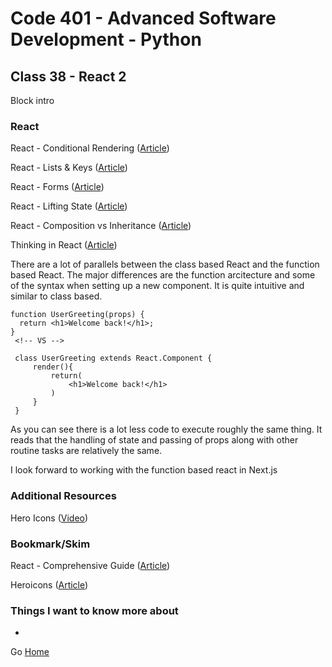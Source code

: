# Code 401 - Advanced Software Development - Python

## Class 38 - React 2

Block intro

<!-- > An investment in knowledge pays the best interest. –  Benjamin Franklin -->


### React

React - Conditional Rendering ([Article](https://reactjs.org/docs/conditional-rendering.html))

React - Lists & Keys ([Article](https://reactjs.org/docs/lists-and-keys.html))

React - Forms ([Article](https://reactjs.org/docs/forms.html))

React - Lifting State ([Article](https://reactjs.org/docs/lifting-state-up.html))

React - Composition vs Inheritance ([Article](https://reactjs.org/docs/composition-vs-inheritance.html))

Thinking in React ([Article](https://reactjs.org/docs/thinking-in-react.html))

There are a lot of parallels between the class based React and the function based React. The major differences are the function arcitecture and some of the syntax when setting up a new component. It is quite intuitive and similar to class based.

```
function UserGreeting(props) {
  return <h1>Welcome back!</h1>;
}
 <!-- VS -->

 class UserGreeting extends React.Component {
     render(){
         return(
             <h1>Welcome back!</h1>
         )
     }
 }
```

As you can see there is a lot less code to execute roughly the same thing. It reads that the handling of state and passing of props along with other routine tasks are relatively the same. 

I look forward to working with the function based react in Next.js 


### Additional Resources

Hero Icons ([Video](https://www.youtube.com/watch?v=cVa1UiKPJN8))

### Bookmark/Skim

React - Comprehensive Guide ([Article](https://tylermcginnis.com/reactjs-tutorial-a-comprehensive-guide-to-building-apps-with-react/))

Heroicons ([Article](https://heroicons.com/))

### Things I want to know more about

* 

Go [Home](index.md)